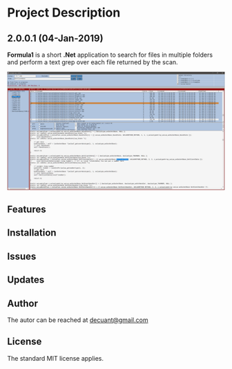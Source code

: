 # Project Description

## 2.0.0.1 (04-Jan-2019)

**Formula1** is a short **.Net** application to search for files in multiple folders and perform a text grep over each file returned by the scan.


![Formula1 screenshot](/docs/Screenshot_1.png)


## Features



## Installation



## Issues



## Updates


## Author

The autor can be reached at decuant@gmail.com


## License

The standard MIT license applies.
